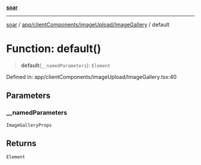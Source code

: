 [**soar**](../../../../../README.md)

***

[soar](../../../../../modules.md) / [app/clientComponents/imageUpload/ImageGallery](../README.md) / default

# Function: default()

> **default**(`__namedParameters`): `Element`

Defined in: app/clientComponents/imageUpload/ImageGallery.tsx:40

## Parameters

### \_\_namedParameters

`ImageGalleryProps`

## Returns

`Element`
